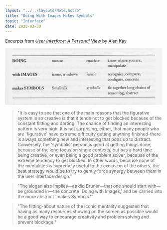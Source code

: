 ```yaml
---
layout: "../../layouts/Note.astro"
title: "Doing With Images Makes Symbols"
topic: "Interface"
date: 2025-03-30
---
```


Excerpts from [_User Interface: A Personal View_](https://tinlizzie.org/VPRIPapers/hc_user_interface.pdf) by [Alan Kay](https://en.wikipedia.org/wiki/Alan_Kay)

![Doing with images makes symbols table](../../images/doing-images-symbols.png)

> "It is easy to see that one of the main reasons that the figurative system is so creative is that it tends not to get blocked because of the constant flitting and darting. The chance of finding an interesting pattern is very high. It is not surprising, either, that many people who are 'figurative' have extreme difficulty getting anything finished-there is always something new and interesting that pops up to distract. Conversely, the 'symbolic' person is good at getting things done, because of the long focus on single contexts, but has a hard time being creative, or even being a good problem solver, because of the extreme tendency to get blocked. In other words, because none of the mentalities is supremely useful to the exclusion of the others, the best strategy would be to try to gently force synergy between them in the user interface design."

> "The slogan also implies—as did Bruner—that one should start with—be grounded in—the concrete 'Doing with Images,' and be carried into the more abstract 'makes Symbols.'"

> "The flitting-about nature of the iconic mentality suggested that having as many resources showing on the screen as possible would be a good way to encourage creativity and problem solving and prevent blockage."
